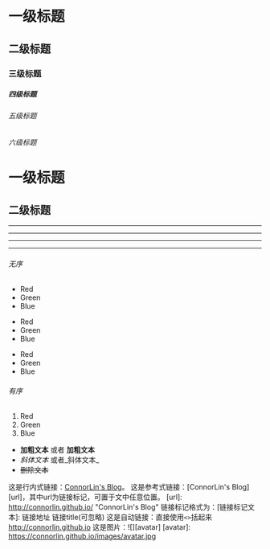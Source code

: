 # 一级标题
## 二级标题
### 三级标题
##### 四级标题
###### 五级标题
###### 六级标题

一级标题
======

二级标题
----------

***
---
___

* * *

###### 无序
- Red
- Green
- Blue

* Red
* Green
* Blue

+ Red
+ Green
+ Blue

###### 有序
1. Red
2. Green
3. Blue


- **加粗文本** 或者 __加粗文本__
- *斜体文本*  或者_斜体文本_
- ~~删除文本~~


这是行内式链接：[ConnorLin's Blog](http://connorlin.github.io)。
这是参考式链接：[ConnorLin's Blog][url]，其中url为链接标记，可置于文中任意位置。
[url]: http://connorlin.github.io/ "ConnorLin's Blog"
链接标记格式为：[链接标记文本]:  链接地址  链接title(可忽略)
这是自动链接：直接使用`<>`括起来<http://connorlin.github.io>
这是图片：![][avatar]
[avatar]: https://connorlin.github.io/images/avatar.jpg
